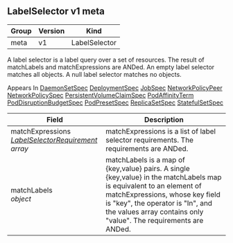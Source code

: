 ## LabelSelector v1 meta

Group        | Version     | Kind
------------ | ---------- | -----------
meta | v1 | LabelSelector



A label selector is a label query over a set of resources. The result of matchLabels and matchExpressions are ANDed. An empty label selector matches all objects. A null label selector matches no objects.

<aside class="notice">
Appears In  <a href="#daemonsetspec-v1beta1">DaemonSetSpec</a>  <a href="#deploymentspec-v1beta1">DeploymentSpec</a>  <a href="#jobspec-v1">JobSpec</a>  <a href="#networkpolicypeer-v1beta1">NetworkPolicyPeer</a>  <a href="#networkpolicyspec-v1beta1">NetworkPolicySpec</a>  <a href="#persistentvolumeclaimspec-v1">PersistentVolumeClaimSpec</a>  <a href="#podaffinityterm-v1">PodAffinityTerm</a>  <a href="#poddisruptionbudgetspec-v1beta1">PodDisruptionBudgetSpec</a>  <a href="#podpresetspec-v1alpha1">PodPresetSpec</a>  <a href="#replicasetspec-v1beta1">ReplicaSetSpec</a>  <a href="#statefulsetspec-v1beta1">StatefulSetSpec</a> </aside>

Field        | Description
------------ | -----------
matchExpressions <br /> *[LabelSelectorRequirement](#labelselectorrequirement-v1) array*  | matchExpressions is a list of label selector requirements. The requirements are ANDed.
matchLabels <br /> *object*  | matchLabels is a map of {key,value} pairs. A single {key,value} in the matchLabels map is equivalent to an element of matchExpressions, whose key field is "key", the operator is "In", and the values array contains only "value". The requirements are ANDed.

